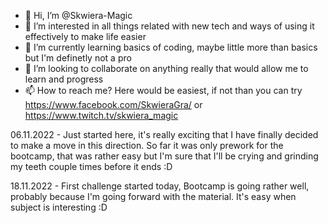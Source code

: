 - 👋 Hi, I’m @Skwiera-Magic
- 👀 I’m interested in all things related with new tech and ways of using it effectively to make life easier
- 🌱 I’m currently learning basics of coding, maybe little more than basics but I'm definetly not a pro
- 💞️ I’m looking to collaborate on anything really that would allow me to learn and progress
- 📫 How to reach me? Here would be easiest, if not than you can try https://www.facebook.com/SkwieraGra/ or https://www.twitch.tv/skwiera_magic

06.11.2022 - Just started here, it's really exciting that I have finally decided to make a move in this direction.
So far it was only prework for the bootcamp, that was rather easy but I'm sure that I'll be crying and grinding my teeth couple times before it ends :D

18.11.2022 - First challenge started today, Bootcamp is going rather well, probably because I'm going forward with the material. It's easy when subject is interesting :D

